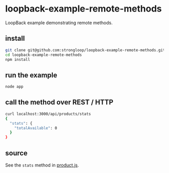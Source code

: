 loopback-example-remote-methods
===============================

LoopBack example demonstrating remote methods.

## install

```sh
git clone git@github.com:strongloop/loopback-example-remote-methods.git
cd loopback-example-remote-methods
npm install
```

## run the example

```sh
node app
```

## call the method over REST / HTTP

```sh
curl localhost:3000/api/products/stats
{
  "stats": {
    "totalAvailable": 0
  }
}
```

## source

See the `stats` method in [product.js](/models/product.js).
